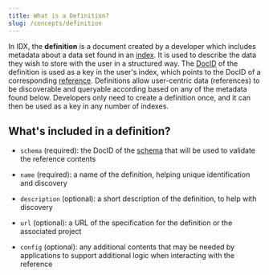 ```yaml
---
title: What is a Definition?
slug: /concepts/definition
---
```


In IDX, the **definition** is a document created by a developer which includes metadata about a data set found in an [index](core-concepts-index.md). It is used to describe the data they wish to store with the user in a structured way. The [DocID](core-concepts-ceramic.md#docid) of the definition is used as a key in the user's index, which points to the DocID of a corresponding [reference](core-concepts-reference.md). Definitions allow user-centric data (references) to be discoverable and queryable according based on any of the metadata found below. Developers only need to create a definition once, and it can then be used as a key in any number of indexes.

## What's included in a definition?

- `schema` (required): the DocID of the [schema](core-concepts-schemas.md) that will be used to validate the reference contents

- `name` (required): a name of the definition, helping unique identification and discovery

- `description` (optional): a short description of the definition, to help with discovery

- `url` (optional): a URL of the specification for the definition or the associated project

- `config` (optional): any additional contents that may be needed by applications to support additional logic when interacting with the reference
